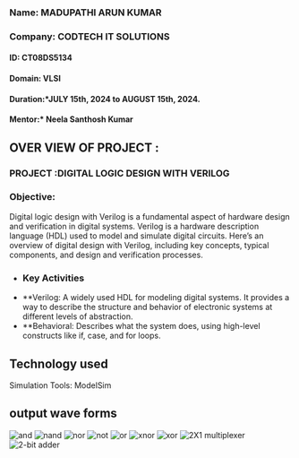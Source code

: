 ### Name: MADUPATHI ARUN KUMAR
### Company:  CODTECH IT SOLUTIONS
#### ID:  CT08DS5134
#### Domain: VLSI
#### Duration:*JULY 15th, 2024 to AUGUST 15th, 2024.
#### Mentor:* Neela Santhosh Kumar
## OVER VIEW OF PROJECT :
### PROJECT :DIGITAL LOGIC DESIGN WITH VERILOG
### Objective:
Digital logic design with Verilog is a fundamental aspect of hardware design and verification in digital systems.
Verilog is a hardware description language (HDL) used to model and simulate digital circuits.
Here’s an overview of digital design with Verilog, including key concepts, typical components, and design and verification processes.
- ### Key Activities
- **Verilog: A widely used HDL for modeling digital systems. It provides a way to describe the structure and behavior of electronic systems at different levels of abstraction.
- **Behavioral: Describes what the system does, using high-level constructs like if, case, and for loops.
## Technology used
 Simulation Tools: ModelSim
 ## output wave forms
 ![and](https://github.com/user-attachments/assets/d8c3a08f-e40f-46e0-a3e8-a7d47a09cd4b)
![nand](https://github.com/user-attachments/assets/1af7b7dc-0fa9-4635-b837-3f48d54aa68b)
![nor](https://github.com/user-attachments/assets/103666db-f776-4a68-bddb-d71b7e742a3b)
![not](https://github.com/user-attachments/assets/085bbe7f-a0f5-47aa-9079-4ec6de86e5ba)
![or](https://github.com/user-attachments/assets/e3332999-5050-4509-94a6-9b7c1fb7d093)
![xnor](https://github.com/user-attachments/assets/f6f191b9-537d-4fd7-be4d-a97efdec8264)
![xor](https://github.com/user-attachments/assets/662701ba-d053-4dc0-906c-a82da7f94e52)
![2X1 multiplexer](https://github.com/user-attachments/assets/04fc6bfe-4d05-46d4-97bc-0e391d0d7378)
![2-bit adder](https://github.com/user-attachments/assets/406e97c9-da2c-4e84-acde-feaf23f0e716)

